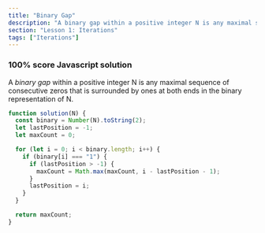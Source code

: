 ```yaml
---
title: "Binary Gap"
description: "A binary gap within a positive integer N is any maximal sequence of consecutive zeros that is surrounded by ones at both ends in the binary representation of N."
section: "Lesson 1: Iterations"
tags: ["Iterations"]
---
```


### 100% score Javascript solution

A _binary gap_ within a positive integer N is any maximal sequence of consecutive zeros that is surrounded by ones at both ends in the binary representation of N.

```javascript
function solution(N) {
  const binary = Number(N).toString(2);
  let lastPosition = -1;
  let maxCount = 0;

  for (let i = 0; i < binary.length; i++) {
    if (binary[i] === "1") {
      if (lastPosition > -1) {
        maxCount = Math.max(maxCount, i - lastPosition - 1);
      }
      lastPosition = i;
    }
  }

  return maxCount;
}
```
